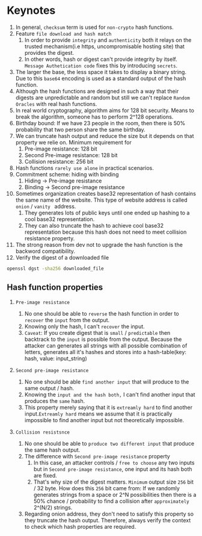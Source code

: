 # Keynotes

1. In general, `checksum` term is used for `non-crypto` hash functions.
2. Feature `file download and hash match `
    1. In order to provide `integrity` and `authenticity` both it relays on the trusted mechanism(i.e https, uncompromisable hosting site) that provides the digest. 
    2. In other words, hash or digest can't provide integrity by itself. `Message Authetication code` fixes this by introducing `secrets`.
3. The larger the base, the less space it takes to display a binary string. Due to this `base64` encoding is used as a standard output of the hash function.
4. Although the hash functions are designed in such a way that their digests are unpredictable and random but still we can't replace `Random Oracles` with real hash functions.
5. In real world cryptography, algorithm aims for 128 bit security. Means to break the algorithm, someone has to perform 2^128 operations.
6. Birthday bound: If we have 23 people in the room, then there is 50% probability that two person share the same birthday.
7. We can truncate hash output and reduce the size but it depends on that property we relie on. Minimum requirement for 
    1. Pre-image resistance: 128 bit
    2. Second Pre-image resistance: 128 bit
    3. Collision resistance: 256 bit
8. Hash functions `rarely use alone` in practical scenarios.
9. Commitment scheme: hiding with binding
    1. Hiding -> Pre-image resistance
    2. Binding -> Second pre-image resistance
10. Sometimes organization creates base32 representation of hash contains the same name of the website. This type of website address is called `onion` /  `vanity ` address. 
    1. They generates lots of public keys until one ended up hashing to a cool base32 representation.
    2. They can also truncate the hash to achieve cool base32 representation because this hash does not need to meet collision resistance property.
11. The strong reason from dev not to upgrade the hash function is the backword compatibility.
12. Verify the digest of a downloaded file
```bash
openssl dgst -sha256 downloaded_file
```

## Hash function properties
1. `Pre-image resistance` 
    1. No one should be able to `reverse` the hash function in order to `recover` the `input` from the output. 
    2. Knowing only the hash, I can't `recover` the input.
    3. `Caveat`: If you create digest that is `small` / `predictable` then backtrack to the `input` is possible from the output. Because the attacker can generates all strings with all possible combination of letters, generates all it's hashes and stores into a hash-table(key: hash, value: input_string)
2. `Second pre-image resistance`
    1. No one should be able `find another input` that will produce to the same output / hash.
    2. Knowing the `input and the hash both,` I can't find another input that produces the `same` hash.
    3. This property merely saying that it is `extreamly hard` to find another input.`Extreamly hard` means we assume that it is practically impossible to find another input but not theoretically impossible.

3. `Collision resistsnce`
    1. No one should be able to `produce two different input` that produce the same hash output.
    2. The difference with `Second pre-image resistance` property
        1. In this case, an attacker controls / `free to choose` any two inputs but in `Second pre-image resistance`, one input and its hash both are fixed.
        2. That's why size of the digest matters. `Minimum` output size `256` bit / 32 byte. How does this `256` bit came from: If we randomly generates strings from a space or 2^N possibilities then there is a 50% chance / probability to find a collision after `approximately`  2^(N/2) strings.
    3. Regarding onion address, they don't need to satisfy this property so they truncate the hash output. Therefore, always verify the context to check which hash properties are required.

